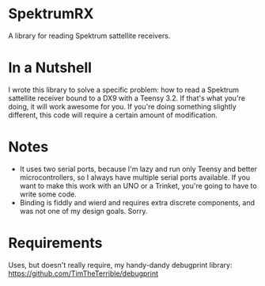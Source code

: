 # SpektrumRX
A library for reading Spektrum sattellite receivers.

# In a Nutshell
I wrote this library to solve a specific problem: how to read a Spektrum sattellite receiver bound to a DX9 with a Teensy 3.2. If that's what you're doing, it will work awesome for you. If you're doing something slightly different, this code will require a certain amount of modification.

# Notes
- It uses two serial ports, because I'm lazy and run only Teensy and better microcontrollers, so I always have multiple serial ports available. If you want to make this work with an UNO or a Trinket, you're going to have to write some code.
- Binding is fiddly and wierd and requires extra discrete components, and was not one of my design goals. Sorry.

# Requirements
Uses, but doesn't really require, my handy-dandy debugprint library:
https://github.com/TimTheTerrible/debugprint
